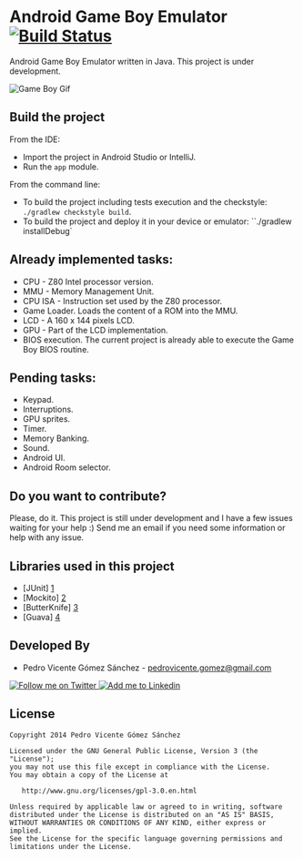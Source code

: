 Android Game Boy Emulator [![Build Status](https://travis-ci.org/pedrovgs/AndroidGameBoyEmulator.svg?branch=master)](https://travis-ci.org/pedrovgs/AndroidGameBoyEmulator)
=========================

Android Game Boy Emulator written in Java. This project is under development.

![Game Boy Gif][5]

Build the project
-----------------

From the IDE:

* Import the project in Android Studio or IntelliJ.
* Run the ``app`` module.

From the command line:

* To build the project including tests execution and the checkstyle: ``./gradlew checkstyle build``.
* To build the project and deploy it in your device or emulator: ``./gradlew installDebug`

Already implemented tasks:
--------------------------

* CPU - Z80 Intel processor version.
* MMU - Memory Management Unit.
* CPU ISA - Instruction set used by the Z80 processor.
* Game Loader. Loads the content of a ROM into the MMU.
* LCD - A 160 x 144 pixels LCD.
* GPU - Part of the LCD implementation.
* BIOS execution. The current project is already able to execute the Game Boy BIOS routine.

Pending tasks:
--------------

* Keypad.
* Interruptions.
* GPU sprites.
* Timer.
* Memory Banking.
* Sound.
* Android UI.
* Android Room selector.

Do you want to contribute?
--------------------------

Please, do it. This project is still under development and I have a few issues waiting for your help :) Send me an email if you need some information or help with any issue.

Libraries used in this project
------------------------------

* [JUnit] [1]
* [Mockito] [2]
* [ButterKnife] [3]
* [Guava] [4]

Developed By
------------

* Pedro Vicente Gómez Sánchez - <pedrovicente.gomez@gmail.com>

<a href="https://twitter.com/pedro_g_s">
  <img alt="Follow me on Twitter" src="http://imageshack.us/a/img812/3923/smallth.png" />
</a>
<a href="https://es.linkedin.com/in/pedrovgs">
  <img alt="Add me to Linkedin" src="http://imageshack.us/a/img41/7877/smallld.png" />
</a>

License
-------

    Copyright 2014 Pedro Vicente Gómez Sánchez

    Licensed under the GNU General Public License, Version 3 (the "License");
    you may not use this file except in compliance with the License.
    You may obtain a copy of the License at

       http://www.gnu.org/licenses/gpl-3.0.en.html

    Unless required by applicable law or agreed to in writing, software
    distributed under the License is distributed on an "AS IS" BASIS,
    WITHOUT WARRANTIES OR CONDITIONS OF ANY KIND, either express or implied.
    See the License for the specific language governing permissions and
    limitations under the License.

[1]: https://github.com/junit-team/junit
[2]: https://github.com/mockito/mockito
[3]: https://github.com/JakeWharton/butterknife
[4]: https://github.com/google/guava
[5]: http://raw.github.com/pedrovgs/AndroidGameBoyEmulator/master/art/GameBoy.gif